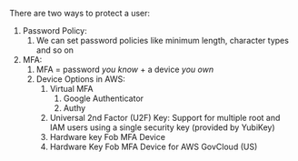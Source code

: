 There are two ways to protect a user:

1. Password Policy:
	1. We can set password policies like minimum length, character types and so on
2. MFA:
	1. MFA = password *you know* + a device *you own*
	2. Device Options in AWS:
		1. Virtual MFA
			1. Google Authenticator
			2. Authy
		2. Universal 2nd Factor (U2F) Key: Support for multiple root and IAM users using a single security key (provided by YubiKey)
		3. Hardware key Fob MFA Device
		4. Hardware Key Fob MFA Device for AWS GovCloud (US)